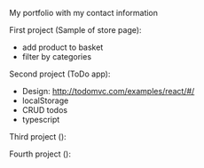 My portfolio with my contact information

First project (Sample of store page):
- add product to basket
- filter by categories


Second project (ToDo app):
- Design: http://todomvc.com/examples/react/#/
- localStorage
- CRUD todos
- typescript


Third project ():


Fourth project ():